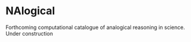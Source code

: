 # NAlogical
Forthcoming computational catalogue of analogical reasoning in science. Under construction
